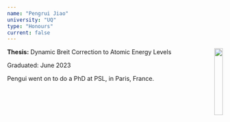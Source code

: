 ```yaml
---
name: "Pengrui Jiao"
university: "UQ"
type: "Honours"
current: false
---
```


<div align="right" width="20%" style="border-width:2500px;">
  <img style="border:10px;" align="right" width="20%" src="{{site.baseurl}}/images/students/Pengrui.jpg">
</div>

**Thesis:** Dynamic Breit Correction to Atomic Energy Levels

Graduated: June 2023

Pengui went on to do a PhD at PSL, in Paris, France.
